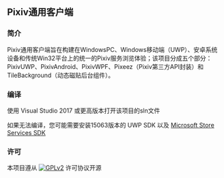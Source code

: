 ﻿## Pixiv通用客户端

### 简介
 Pixiv通用客户端旨在构建在WindowsPC、Windows移动端（UWP）、安卓系统设备和传统Win32平台上的统一的Pixiv服务浏览体验；该项目分成五个部分：PixivUWP、PixivAndroid、PixivWPF、Pixeez（Pixiv第三方API封装）和 TileBackground（动态磁贴后台组件）。

### 编译

使用 Visual Studio 2017 或更高版本打开该项目的sln文件

如果无法编译，您可能需要安装15063版本的 UWP SDK 以及 [Microsoft Store Services SDK](http://aka.ms/store-em-sdk)

### 许可

 本项目遵从 [![GPLv2](https://img.shields.io/badge/license-GPLv2-blue.svg?style=flat)](LICENSE.md) 许可协议开源